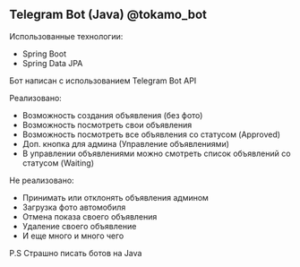 ## Telegram Bot (Java) @tokamo_bot

Использованные технологии:

- Spring Boot
- Spring Data JPA

Бот написан с использованием Telegram Bot API

Реализовано:

- Возможность создания объявления (без фото)
- Возможность посмотреть свои объявления
- Возможность посмотреть все объявления со статусом (Approved)
- Доп. кнопка для админа (Управление объявлениями)
- В управлении объявлениями можно смотреть список объявлений со статусом (Waiting)

Не реализовано:

- Принимать или отклонять объявления админом
- Загрузка фото автомобиля
- Отмена показа своего объявления
- Удаление своего объявление
- И еще много и много чего

P.S Страшно писать ботов на Java